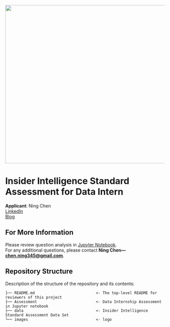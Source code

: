 <p>
<img src="images/Insider-Intelligence.jpg" width="900" height="500">
</p>

# Insider Intelligence Standard Assessment for Data Intern

**Applicant**: Ning Chen \
[LinkedIn](https://www.linkedin.com/in/ningchen345/) \
[Blog](https://kinder-chen.medium.com)




## For More Information

Please review question analysis in [Jupyter Notebook](). \
For any additional questions, please contact **Ning Chen—chen.ning345@gmail.com**.

## Repository Structure

Description of the structure of the repository and its contents:
```
├── README.md                           <- The top-level README for reviewers of this project
├── Assessment                          <- Data Internship Assessment in Jupyter notebook
├── data                                <- Insider Intelligence Standard Assessment Data Set
└── images                              <- logo
```